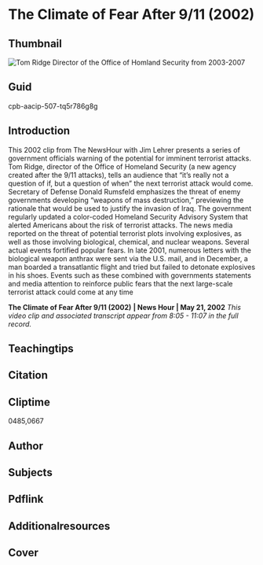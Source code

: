 # The Climate of Fear After 9/11 (2002)

## Thumbnail

![Tom Ridge Director of the Office of Homland Security from 2003-2007](https://s3.amazonaws.com/americanarchive.org/primary_source_sets/4_War_On_terror.jpg "Tom Ridge Director of the Office of Homland Security from 2003-2007")


## Guid
cpb-aacip-507-tq5r786g8g

## Introduction

This 2002 clip from The NewsHour with Jim Lehrer presents a series of government officials warning of the potential for imminent terrorist attacks. Tom Ridge, director of the Office of Homeland Security (a new agency created after the 9/11 attacks), tells an audience that “it’s really not a question of if, but a question of when” the next terrorist attack would come. Secretary of Defense Donald Rumsfeld emphasizes the threat of enemy governments developing “weapons of mass destruction,” previewing the rationale that would be used to justify the invasion of Iraq. The government regularly updated a color-coded Homeland Security Advisory System that alerted Americans about the risk of terrorist attacks. The news media reported on the threat of potential terrorist plots involving explosives, as well as those involving biological, chemical, and nuclear weapons. Several actual events fortified popular fears. In late 2001, numerous letters with the biological weapon anthrax were sent via the U.S. mail, and in December, a man boarded a transatlantic flight and tried but failed to detonate explosives in his shoes. Events such as these combined with governments statements and media attention to reinforce public fears that the next large-scale terrorist attack could come at any time


<b>The Climate of Fear After 9/11 (2002)</b>
<b>| News Hour | May 21, 2002</b>
<i>This video clip and associated transcript appear from 8:05 - 11:07 in the full record.</i>

## Teachingtips

## Citation

## Cliptime

0485,0667

## Author
## Subjects
## Pdflink
## Additionalresources
## Cover
